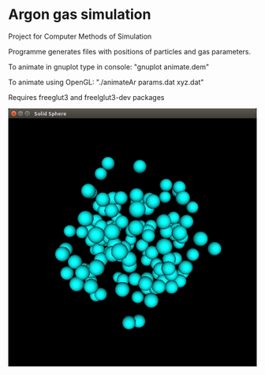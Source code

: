 # Argon gas simulation
Project for Computer Methods of Simulation

Programme generates files with positions of particles and gas parameters.

To animate in gnuplot type in console: "gnuplot animate.dem"

To animate using OpenGL: "./animateAr params.dat xyz.dat"

Requires freeglut3 and freelglut3-dev packages

![alt text](https://github.com/WelcomeToMyVirtualHome/GasSimulation/blob/master/Data/Animate.png)
